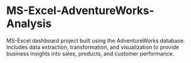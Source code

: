 # MS-Excel-AdventureWorks-Analysis
MS-Excel dashboard project built using the AdventureWorks database. Includes data extraction, transformation, and visualization to provide business insights into sales, products, and customer performance.
